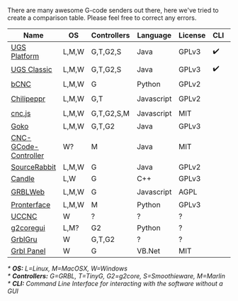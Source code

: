 There are many awesome G-code senders out there, here we've tried to create a comparison table. Please feel free to correct any errors.

| Name                                                 | OS    | Controllers | Language   | License | CLI | WebUI |
| ---------------------------------------------------- | ------| ----------- | ---------- | ------- | --- | ----- 
| [UGS Platform](http://winder.github.io/ugs_website/) | L,M,W | G,T,G2,S    | Java       | GPLv3   | :heavy_check_mark: | :heavy_check_mark: |
| [UGS Classic](http://winder.github.io/ugs_website/)  | L,M,W | G,T,G2,S    | Java       | GPLv3   | :heavy_check_mark: | :heavy_check_mark: |
| [bCNC](https://github.com/vlachoudis/bCNC)           | L,M,W | G           | Python     | GPLv2   |     | :heavy_check_mark: |
| [Chilipeppr](http://chilipeppr.com/)                 | L,M,W | G,T         | Javascript | GPLv2   |     | :heavy_check_mark: |
| [cnc.js](https://github.com/cncjs/cncjs)             | L,M,W | G,T,G2,S,M  | Javascript | MIT     |     | :heavy_check_mark: |
| [Goko](https://goko.fr/)                             | L,M,W | G,T,G2      | Java       | GPLv3   |     |  |
| [CNC-GCode-Controller](https://github.com/pknoe3lh/cncgcodecontroller) | W?    | M | Java | MIT   |     |  |
| [SourceRabbit](https://github.com/nsiatras/sourcerabbit-gcode-sender)  | L,M,W | G | Java | GPLv2 |     |  |
| [Candle](https://github.com/Denvi/Candle)            | L,W   | G           | C++        | GPLv3   |     |  |
| [GRBLWeb](http://xyzbots.com/grblweb.html)           | L,M,W | G           | Javascript | AGPL    |     | :heavy_check_mark: |
| [Pronterface](http://www.pronterface.com/)           | L,M,W | M           | Python     | GPLv3   |     |  |
| [UCCNC](https://cncdrive.com/UCCNC.html)             | W     | ?           | ?          | ?       |     |  |
| [g2coregui](https://github.com/talpadk/g2coregui)    | L,M?  | G2          | Python     | ?       |     |  |
| [GrblGru](https://www.grblgru.com/)                  | W     | G,T,G2      | ?          | ?       |     |  |
| [Grbl Panel](https://github.com/gerritv/Grbl-Panel/) | W     | G           | VB.Net     | MIT     |     |  |

_* **OS:** L=Linux, M=MacOSX, W=Windows_ <br/>
_* **Controllers:** G=GRBL, T=TinyG, G2=g2core, S=Smoothieware, M=Marlin_ <br/>
_* **CLI:** Command Line Interface for interacting with the software without a GUI_